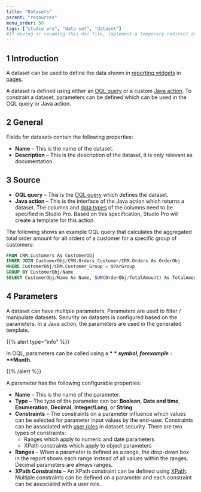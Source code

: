 ```yaml
---
title: "Datasets"
parent: "resources"
menu_order: 50
tags: ["studio pro", "data set", "dataset"]
#If moving or renaming this doc file, implement a temporary redirect and let the respective team know they should update the URL in the product. See Mapping to Products for more details.
---
```


## 1 Introduction

A dataset can be used to define the data shown in [reporting widgets](report-widgets) in [pages](pages).

A dataset is defined using either an [OQL query](oql) or a custom [Java action](java-actions). To constrain a dataset, parameters can be defined which can be used in the OQL query or Java action.

## 2 General

Fields for datasets contain the following properties:

* **Name** – This is the name of the dataset.
* **Description** – This is the description of the dataset, it is only relevant as documentation.

## 3 Source

* **OQL query** – This is the [OQL query](oql) which defines the dataset.
* **Java action** – This is the interface of the Java action which returns a dataset. The columns and [data types](data-types) of the columns need to be specified in Studio Pro. Based on this specification, Studio Pro will create a template for this action.

The following shows an example OQL query that calculates the aggregated total order amount for all orders of a customer for a specific group of customers:

```sql
FROM CRM.Customers As CustomerObj
INNER JOIN CustomerObj/CRM.Orders_Customer/CRM.Orders As OrderObj
WHERE CustomerObj/CRM.Customer_Group = $ParGroup
GROUP BY CustomerObj/Name
SELECT CustomerObj/Name As Name, SUM(OrderObj/TotalAmount) As TotalAmount
```

## 4 Parameters

A dataset can have multiple parameters. Parameters are used to filter / manipulate datasets. Security on datasets is configured based on the parameters. In a Java action, the parameters are used in the generated template.

{{% alert type="info" %}}

In OQL, parameters can be called using a **$** symbol, for example: **$Month**.

{{% /alert %}}

A parameter has the following configurable properties:

* **Name** – This is the name of the parameter.
* **Type** – The type of the parameter can be: **Boolean**, **Date and time**, **Enumeration**, **Decimal**, **Integer/Long**, or **String**.
* **Constraints** – The constraints on a parameter influence which values can be selected for parameter input values by the end-user. Constraints can be associated with [user roles](user-roles) in dataset security. There are two types of constraints: 
  * Ranges which apply to numeric and date parameters
  * XPath constraints which apply to object parameters
* **Ranges** – When a parameter is defined as a range, the drop-down box in the report shows each range instead of all values within the ranges. Decimal parameters are always ranges.
* **XPath Constraints** – An XPath constraint can be defined using [XPath](xpath). Multiple constraints can be defined on a parameter and each constraint can be associated with a user role.
